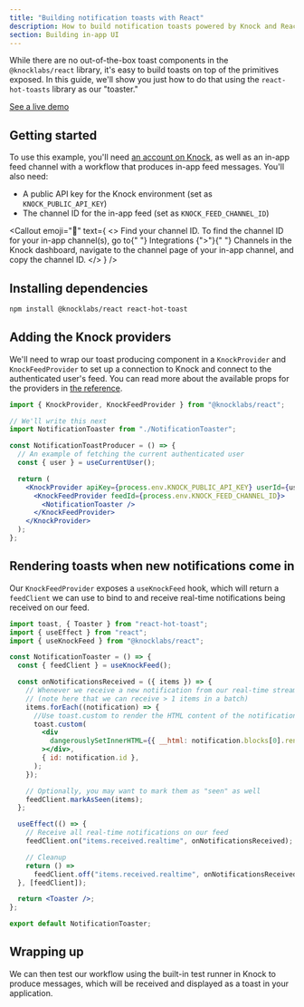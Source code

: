 ```yaml
---
title: "Building notification toasts with React"
description: How to build notification toasts powered by Knock and React.
section: Building in-app UI
---
```


While there are no out-of-the-box toast components in the `@knocklabs/react` library, it's easy to build toasts on top of the primitives exposed. In this guide, we'll show you just how to do that using the `react-hot-toasts` library as our "toaster."

[See a live demo](https://in-app-demo.knock.app/)

## Getting started

To use this example, you'll need [an account on Knock](https://dashboard.knock.app), as well as an in-app feed channel with a workflow that produces in-app feed messages. You'll also need:

- A public API key for the Knock environment (set as `KNOCK_PUBLIC_API_KEY`)
- The channel ID for the in-app feed (set as `KNOCK_FEED_CHANNEL_ID`)

<Callout
  emoji="🌠"
  text={
    <>
      <span className="font-bold">Find your channel ID.</span> To find the
      channel ID for your in-app channel(s), go to{" "}
      <span className="font-bold">Integrations</span> {">"}{" "}
      <span className="font-bold">Channels</span> in the Knock dashboard,
      navigate to the channel page of your in-app channel, and copy the channel
      ID.
    </>
  }
/>

## Installing dependencies

```bash title="Installing dependencies"
npm install @knocklabs/react react-hot-toast
```

## Adding the Knock providers

We'll need to wrap our toast producing component in a `KnockProvider` and `KnockFeedProvider` to set up a connection to Knock and connect to the authenticated user's feed. You can read more about the available props for the providers in [the reference](/sdks/react/reference#knockprovider).

```jsx
import { KnockProvider, KnockFeedProvider } from "@knocklabs/react";

// We'll write this next
import NotificationToaster from "./NotificationToaster";

const NotificationToastProducer = () => {
  // An example of fetching the current authenticated user
  const { user } = useCurrentUser();

  return (
    <KnockProvider apiKey={process.env.KNOCK_PUBLIC_API_KEY} userId={user.id}>
      <KnockFeedProvider feedId={process.env.KNOCK_FEED_CHANNEL_ID}>
        <NotificationToaster />
      </KnockFeedProvider>
    </KnockProvider>
  );
};
```

## Rendering toasts when new notifications come in

Our `KnockFeedProvider` exposes a `useKnockFeed` hook, which will return a `feedClient` we can use to bind to and receive real-time notifications being received on our feed.

```jsx
import toast, { Toaster } from "react-hot-toast";
import { useEffect } from "react";
import { useKnockFeed } from "@knocklabs/react";

const NotificationToaster = () => {
  const { feedClient } = useKnockFeed();

  const onNotificationsReceived = ({ items }) => {
    // Whenever we receive a new notification from our real-time stream, show a toast
    // (note here that we can receive > 1 items in a batch)
    items.forEach((notification) => {
      //Use toast.custom to render the HTML content of the notification
      toast.custom(
        <div
          dangerouslySetInnerHTML={{ __html: notification.blocks[0].rendered }}
        ></div>,
        { id: notification.id },
      );
    });

    // Optionally, you may want to mark them as "seen" as well
    feedClient.markAsSeen(items);
  };

  useEffect(() => {
    // Receive all real-time notifications on our feed
    feedClient.on("items.received.realtime", onNotificationsReceived);

    // Cleanup
    return () =>
      feedClient.off("items.received.realtime", onNotificationsReceived);
  }, [feedClient]);

  return <Toaster />;
};

export default NotificationToaster;
```

## Wrapping up

We can then test our workflow using the built-in test runner in Knock to produce messages, which will be received and displayed as a toast in your application.
